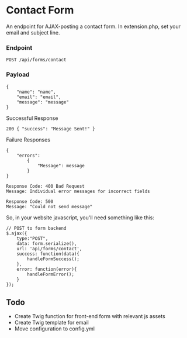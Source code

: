 # Contact Form

An endpoint for AJAX-posting a contact form. In extension.php, set your email and subject line.

### Endpoint

    POST /api/forms/contact

### Payload

	{
		"name": "name",
		"email": "email",
		"message": "message"
	}

Successful Response

    200 { "success": "Message Sent!" }

Failure Responses

    {
		"errors":
			{
				"Message": message
			}
    }

    Response Code: 400 Bad Request
    Message: Individual error messages for incorrect fields

    Response Code: 500
    Message: "Could not send message"

So, in your website javascript, you'll need something like this:

	// POST to form backend
	$.ajax({
	    type:"POST",
	    data: form.serialize(),
	    url: 'api/forms/contact',
	    success: function(data){
	        handleFormSuccess();
	    },
	    error: function(error){
	        handleFormError();
	    } 
	});

## Todo

* Create Twig function for front-end form with relevant js assets
* Create Twig template for email
* Move configuration to config.yml